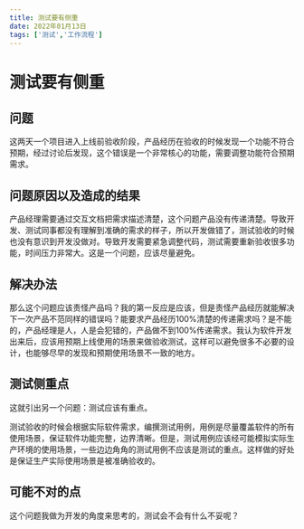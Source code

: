 ```yaml
---
title: 测试要有侧重
date: 2022年01月13日
tags: ['测试','工作流程']
---
```

# 测试要有侧重

## 问题

这两天一个项目进入上线前验收阶段，产品经历在验收的时候发现一个功能不符合预期，经过讨论后发现，这个错误是一个非常核心的功能，需要调整功能符合预期需求。

## 问题原因以及造成的结果

产品经理需要通过交互文档把需求描述清楚，这个问题产品没有传递清楚。导致开发、测试同事都没有理解到准确的需求的样子，所以开发做错了，测试验收的时候也没有意识到开发没做对。导致开发需要紧急调整代码，测试需要重新验收很多功能，时间压力非常大。这是一个问题，应该尽量避免。

## 解决办法

那么这个问题应该责怪产品吗？我的第一反应是应该，但是责怪产品经历就能解决下一次产品不范同样的错误吗？能要求产品经历100%清楚的传递需求吗？是不能的，产品经理是人，人是会犯错的，产品做不到100%传递需求。我认为软件开发出来后，应该用预期上线使用的场景来做验收测试，这样可以避免很多不必要的设计，也能够尽早的发现和预期使用场景不一致的地方。

## 测试侧重点

这就引出另一个问题：测试应该有重点。

测试验收的时候会根据实际软件需求，编撰测试用例，用例是尽量覆盖软件的所有使用场景，保证软件功能完整，边界清晰。但是，测试用例应该经可能模拟实际生产环境的使用场景，一些边边角角的测试用例不应该是测试的重点。这样做的好处是保证生产实际使用场景是被准确验收的。

## 可能不对的点

这个问题我做为开发的角度来思考的，测试会不会有什么不妥呢？